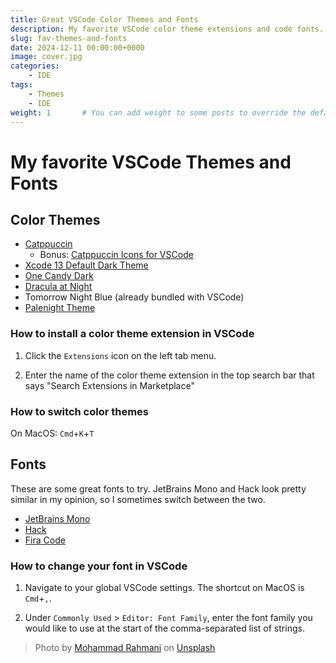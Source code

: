 ```yaml
---
title: Great VSCode Color Themes and Fonts
description: My favorite VSCode color theme extensions and code fonts.
slug: fav-themes-and-fonts
date: 2024-12-11 00:00:00+0000
image: cover.jpg
categories:
    - IDE
tags:
    - Themes
    - IDE
weight: 1       # You can add weight to some posts to override the default sorting (date descending)
---
```


# My favorite VSCode Themes and Fonts

## Color Themes

- [Catppuccin](https://marketplace.visualstudio.com/items?itemName=Catppuccin.catppuccin-vsc-pack)
  - Bonus: [Catppuccin Icons for VSCode](https://marketplace.visualstudio.com/items?itemName=Catppuccin.catppuccin-vsc-icons)
- [Xcode 13 Default Dark Theme](https://marketplace.visualstudio.com/items?itemName=Colaski.xcode-13-default-dark-theme)
- [One Candy Dark](https://marketplace.visualstudio.com/items?itemName=KacperBiedka.one-candy-dark)
- [Dracula at Night](https://marketplace.visualstudio.com/items?itemName=bceskavich.theme-dracula-at-night)
- Tomorrow Night Blue (already bundled with VSCode)
- [Palenight Theme](https://marketplace.visualstudio.com/items?itemName=whizkydee.material-palenight-theme)

### How to install a color theme extension in VSCode

1. Click the `Extensions` icon on the left tab menu.

2. Enter the name of the color theme extension in the top search bar that says "Search Extensions in Marketplace"

### How to switch color themes

On MacOS: `Cmd`+`K`+`T`
<!-- TODO: On Windows: ... -->

## Fonts

These are some great fonts to try. JetBrains Mono and Hack look pretty similar in my opinion, so I sometimes switch between the two.

- [JetBrains Mono](https://www.jetbrains.com/lp/mono/)
- [Hack](https://sourcefoundry.org/hack/)
- [Fira Code](https://github.com/tonsky/FiraCode)

### How to change your font in VSCode

1. Navigate to your global VSCode settings. The shortcut on MacOS is `Cmd`+`,`.

2. Under `Commonly Used` > `Editor: Font Family`, enter the font family you would like to use at the start of the comma-separated list of strings.

<!-- TODO: Add screenshots and example -->

> Photo by [Mohammad Rahmani](https://unsplash.com/@afgprogrammer?utm_content=creditCopyText&utm_medium=referral&utm_source=unsplash) on [Unsplash](https://unsplash.com/)
